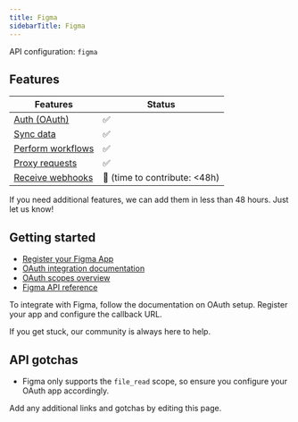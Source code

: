 ```yaml
---
title: Figma
sidebarTitle: Figma
---
```


API configuration: `figma`

## Features

| Features | Status |
| - | - |
| [Auth (OAuth)](/integrate/guides/authorize-an-api) | ✅ |
| [Sync data](/integrate/guides/sync-data-from-an-api) | ✅ |
| [Perform workflows](/integrate/guides/perform-workflows-with-an-api) | ✅ |
| [Proxy requests](/integrate/guides/proxy-requests-to-an-api) | ✅ |
| [Receive webhooks](/integrate/guides/receive-webhooks-from-an-api) | 🚫 (time to contribute: &lt;48h) |

If you need additional features, we can add them in less than 48 hours. Just let us know!

## Getting started

-   [Register your Figma App](https://www.figma.com/developers/api#authentication:~:text=OAuth%202%20Token.-,Register%20an%20Application,-Registering%20an%20app)
-   [OAuth integration documentation](https://www.figma.com/developers/api#authentication)
-   [OAuth scopes overview](https://www.figma.com/developers/api#authentication:~:text=to%20your%20app.-,scope,-Currently%20this%20value)
-   [Figma API reference](https://www.figma.com/developers/api)

To integrate with Figma, follow the documentation on OAuth setup. Register your app and configure the callback URL.

If you get stuck, our community is always here to help.

## API gotchas

- Figma only supports the `file_read` scope, so ensure you configure your OAuth app accordingly.

Add any additional links and gotchas by editing this page.
